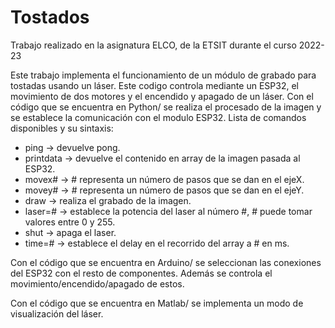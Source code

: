 # Tostados
Trabajo realizado en la asignatura ELCO, de la ETSIT durante el curso 2022-23

Este trabajo implementa el funcionamiento de un módulo de grabado para tostadas usando un láser. Este codigo controla mediante un ESP32,
el movimiento de dos motores y el encendido y apagado de un láser.
Con el código que se encuentra en Python/ se realiza el procesado de la imagen y se establece la comunicación con el modulo ESP32.
Lista de comandos disponibles y su sintaxis:
  - ping -> devuelve pong.
  - printdata -> devuelve el contenido en array de la imagen pasada al ESP32.
  - movex# -> # representa un número de pasos que se dan en el ejeX.
  - movey# -> # representa un número de pasos que se dan en el ejeY.
  - draw -> realiza el grabado de la imagen. 
  - laser=# -> establece la potencia del laser al número #, # puede tomar valores entre 0 y 255.
  - shut -> apaga el laser.
  - time=# -> establece el delay en el recorrido del array a # en ms.

Con el código que se encuentra en Arduino/ se seleccionan las conexiones del ESP32 con el resto de componentes. Además se controla el
movimiento/encendido/apagado de estos.

Con el código que se encuentra en Matlab/ se implementa un modo de visualización del láser.
